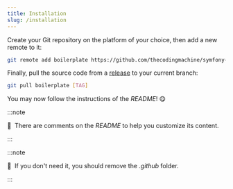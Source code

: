 ```yaml
---
title: Installation
slug: /installation
---
```


Create your Git repository on the platform of your choice, then add a new remote to it:

```bash title="console"
git remote add boilerplate https://github.com/thecodingmachine/symfony-boilerplate.git
```

Finally, pull the source code from a [release](https://github.com/thecodingmachine/symfony-boilerplate/tags) to 
your current branch:

```bash title="console"
git pull boilerplate [TAG]
```

You may now follow the instructions of the *README*! 😋

:::note

📣&nbsp;&nbsp;There are comments on the *README* to help you customize its content.

:::

:::note

📣&nbsp;&nbsp;If you don't need it, you should remove the *.github* folder.

:::





